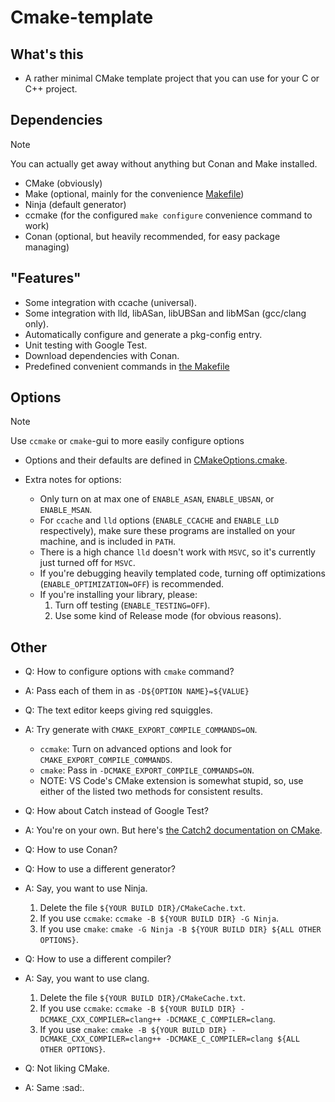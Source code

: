 # Cmake-template

## What's this

- A rather minimal CMake template project that you can use for your C or C++ project.

## Dependencies

> [!NOTE]
> You can actually get away without anything but Conan and Make installed.

- CMake (obviously)
- Make (optional, mainly for the convenience [Makefile](./Makefile))
- Ninja (default generator)
- ccmake (for the configured `make configure` convenience command to work)
- Conan (optional, but heavily recommended, for easy package managing)

## "Features"

- Some integration with ccache (universal).
- Some integration with lld, libASan, libUBSan and libMSan (gcc/clang only).
- Automatically configure and generate a pkg-config entry.
- Unit testing with Google Test.
- Download dependencies with Conan.
- Predefined convenient commands in [the Makefile](./Makefile)

## Options

> [!NOTE]
> Use `ccmake` or `cmake`-gui to more easily configure options

- Options and their defaults are defined in [CMakeOptions.cmake](./CMakeOptions.cmake).

- Extra notes for options:
  - Only turn on at max one of `ENABLE_ASAN`, `ENABLE_UBSAN`, or `ENABLE_MSAN`.
  - For `ccache` and `lld` options (`ENABLE_CCACHE` and `ENABLE_LLD` respectively),
  make sure these programs are installed on your machine, and is included in `PATH`.
  - There is a high chance `lld` doesn't work with `MSVC`, so it's currently just
  turned off for `MSVC`.
  - If you're debugging heavily templated code, turning off optimizations
  (`ENABLE_OPTIMIZATION=OFF`) is recommended.
  - If you're installing your library, please:
    1. Turn off testing (`ENABLE_TESTING=OFF`).
    2. Use some kind of Release mode (for obvious reasons).

## Other

- Q: How to configure options with `cmake` command?
- A: Pass each of them in as `-D${OPTION NAME}=${VALUE}`

- Q: The text editor keeps giving red squiggles.
- A: Try generate with `CMAKE_EXPORT_COMPILE_COMMANDS=ON`.
  - `ccmake`: Turn on advanced options and look for `CMAKE_EXPORT_COMPILE_COMMANDS`.
  - `cmake`: Pass in `-DCMAKE_EXPORT_COMPILE_COMMANDS=ON`.
  - NOTE: VS Code's CMake extension is somewhat stupid, so,
  use either of the listed two methods for consistent results.

- Q: How about Catch instead of Google Test?
- A: You're on your own. But here's [the Catch2 documentation on CMake](https://github.com/catchorg/Catch2/blob/devel/docs/cmake-integration.md#top).

- Q: How to use Conan?

- Q: How to use a different generator?
- A: Say, you want to use Ninja.
  1. Delete the file `${YOUR BUILD DIR}/CMakeCache.txt`.
  2. If you use `ccmake`: `ccmake -B ${YOUR BUILD DIR} -G Ninja`.
  3. If you use `cmake`: `cmake -G Ninja -B ${YOUR BUILD DIR} ${ALL OTHER OPTIONS}`.

- Q: How to use a different compiler?
- A: Say, you want to use clang.
  1. Delete the file `${YOUR BUILD DIR}/CMakeCache.txt`.
  2. If you use `ccmake`:
  `ccmake -B ${YOUR BUILD DIR} -DCMAKE_CXX_COMPILER=clang++ -DCMAKE_C_COMPILER=clang`.
  3. If you use `cmake`:
  `cmake -B ${YOUR BUILD DIR}
  -DCMAKE_CXX_COMPILER=clang++ -DCMAKE_C_COMPILER=clang ${ALL OTHER OPTIONS}`.

- Q: Not liking CMake.
- A: Same :sad:.
